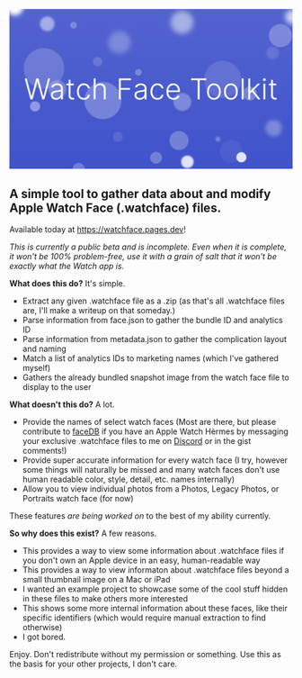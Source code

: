![Header](https://raw.githubusercontent.com/CtrliPhones/FaceRead/main/thumbnail.png)
## A simple tool to gather data about and modify Apple Watch Face (.watchface) files.
Available today at https://watchface.pages.dev!

*This is currently a public beta and is incomplete. Even when it is complete, it won't be 100% problem-free, use it with a grain of salt that it won't be exactly what the Watch app is.*

**What does this do?** It's simple.
- Extract any given .watchface file as a .zip (as that's all .watchface files are, I'll make a writeup on that someday.)
- Parse information from face.json to gather the bundle ID and analytics ID
- Parse information from metadata.json to gather the complication layout and naming
- Match a list of analytics IDs to marketing names (which I've gathered myself)
- Gathers the already bundled snapshot image from the watch face file to display to the user

**What doesn't this do?** A lot.
- Provide the names of select watch faces (Most are there, but please contribute to [faceDB](https://gist.github.com/CtrliPhones/f8d7e006f80a2c78e378f093608667fa) if you have an Apple Watch Hèrmes by messaging your exclusive .watchface files to me on [Discord](https://discord.com/users/663444424155463682) or in the gist comments!)
- Provide super accurate information for every watch face (I try, however some things will naturally be missed and many watch faces don't use human readable color, style, detail, etc. names internally)
- Allow you to view individual photos from a Photos, Legacy Photos, or Portraits watch face (for now)

These features *are being worked on* to the best of my ability currently.

**So why does this exist?** A few reasons.
- This provides a way to view some information about .watchface files if you don't own an Apple device in an easy, human-readable way
- This provides a way to view informaton about .watchface files beyond a small thumbnail image on a Mac or iPad
- I wanted an example project to showcase some of the cool stuff hidden in these files to make others more interested
- This shows some more internal information about these faces, like their specific identifiers (which would require manual extraction to find otherwise)
- I got bored.

Enjoy. Don't redistribute without my permission or something. Use this as the basis for your other projects, I don't care.
